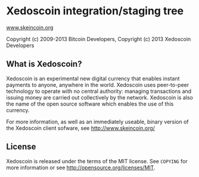 Xedoscoin integration/staging tree
==================================

www.skeincoin.org

Copyright (c) 2009-2013 Bitcoin Developers,
Copyright (c) 2013 Xedoscoin Developers

What is Xedoscoin?
-----------------

Xedoscoin is an experimental new digital currency that enables instant payments to
anyone, anywhere in the world. Xedoscoin uses peer-to-peer technology to operate
with no central authority: managing transactions and issuing money are carried
out collectively by the network. Xedoscoin is also the name of the open source
software which enables the use of this currency.

For more information, as well as an immediately useable, binary version of
the Xedoscoin client sofware, see http://www.skeincoin.org/

License
-------

Xedoscoin is released under the terms of the MIT license. See `COPYING` for more
information or see http://opensource.org/licenses/MIT.
